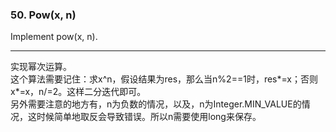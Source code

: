 ### 50. Pow(x, n)

Implement pow(x, n).

* * * 

实现幂次运算。   
这个算法需要记住：求x^n，假设结果为res，那么当n%2==1时，res*=x；否则x*=x，n/=2。这样二分迭代即可。    
另外需要注意的地方有，n为负数的情况，以及，n为Integer.MIN_VALUE的情况，这时候简单地取反会导致错误。所以n需要使用long来保存。   

